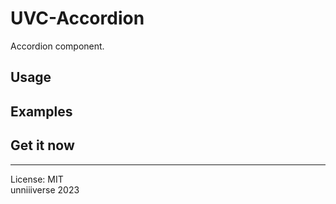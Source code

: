 # UVC-Accordion
Accordion component.

## Usage

## Examples

## Get it now

<hr>

License: MIT <br>
unniiiverse 2023 